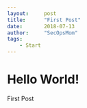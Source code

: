 ```yaml
---
layout:     post
title:      "First Post"
date:       2018-07-13
author:     "SecOpsMom"
tags:
    - Start
---
```



# Hello World!

First Post

